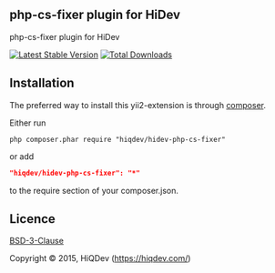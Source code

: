 php-cs-fixer plugin for HiDev
-----------------------------

php-cs-fixer plugin for HiDev

[![Latest Stable Version](https://poser.pugx.org/hiqdev/hidev-php-cs-fixer/v/stable.png)](https://packagist.org/packages/hiqdev/hidev-php-cs-fixer)
[![Total Downloads](https://poser.pugx.org/hiqdev/hidev-php-cs-fixer/downloads.png)](https://packagist.org/packages/hiqdev/hidev-php-cs-fixer)

## Installation

The preferred way to install this yii2-extension is through [composer](http://getcomposer.org/download/).

Either run

```
php composer.phar require "hiqdev/hidev-php-cs-fixer"
```

or add

```json
"hiqdev/hidev-php-cs-fixer": "*"
```

to the require section of your composer.json.

## Licence

[BSD-3-Clause](http://choosealicense.com/licenses/bsd-3-clause)

Copyright © 2015, HiQDev (https://hiqdev.com/)
